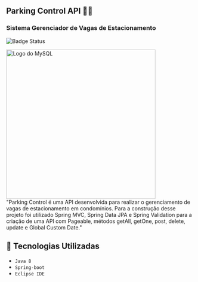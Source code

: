 ## Parking Control API :car::department_store:
### Sistema Gerenciador de Vagas de Estacionamento

![Badge Status](http://img.shields.io/static/v1?label=STATUS&message=CONCLUÍDO&color=GREEN&style=for-the-badge)

<img src="https://user-images.githubusercontent.com/97403936/165778104-d35cd677-7a6d-4326-a27d-9cffc023672e.png" alt="Logo do MySQL" width="400"/>

<br>
"Parking Control é uma API desenvolvida para realizar o gerenciamento de vagas de estacionamento em condomínios. 
Para a construção desse projeto foi utilizado Spring MVC, Spring Data JPA e Spring Validation para a criação de uma API com Pageable, métodos getAll, getOne, post, delete, update e Global Custom Date."

<br>

## :hammer: Tecnologias Utilizadas 
- `Java 8`
- `Spring-boot`
- `Eclipse IDE`
